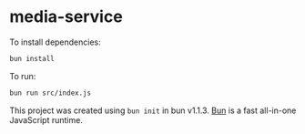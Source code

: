 # media-service

To install dependencies:

```bash
bun install
```

To run:

```bash
bun run src/index.js
```

This project was created using `bun init` in bun v1.1.3. [Bun](https://bun.sh) is a fast all-in-one JavaScript runtime.
